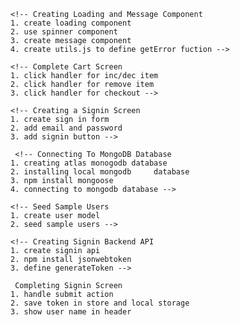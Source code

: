 <!-- #MERN UmangCart

#Lessons
1. Introduction
2. Install Tools
3. Create React App
4. Create Git Repository  -->


<!-- Fetch Products From Backend
1. set Proxy in package.json
2. npm installl sxios
3. use state hook
4. use effect hook
5. use reducer hook -->

 <!-- Manage State By Reducer Hook
 1. define reducer
 2. update fetch data
 3. get state from usReducer -->

<!-- Adding Bootstrap UI Framework
1. npm install react-bootstrap bootstrap
2. update App.js
3. we installed bootstrap, react-bootstrap, react-router-bootstrap
 -->

<!-- Creating Product and Rating Componenet
1. creating Rating Component
2. creating product component
3. used rating component in product component  -->

<!-- Creating Product Details Screen
    1. fetch product from backend
    2. creating 3 columns for image, info and action -->

    <!-- Creating Loading and Message Component
    1. create loading component
    2. use spinner component
    3. create message component
    4. create utils.js to define getError fuction -->

   <!-- Create React Context For Add Item To Cart
    1. Create React Context
    2. define reducer
    3. create store provider
    4. implement add to cart button click handler -->

 <!-- Complete Add To Cart
    1. check exist item in the cart
    2. check count in stock in backend -->
<!-- 
 Creating Cart Screen
    1. create 2 columns
    2. display items list
    3. create action column -->

    <!-- Complete Cart Screen
    1. click handler for inc/dec item
    2. click handler for remove item
    3. click handler for checkout -->

    <!-- Creating a Signin Screen
    1. create sign in form
    2. add email and password
    3. add signin button -->

     <!-- Connecting To MongoDB Database
    1. creating atlas monogodb database
    2. installing local mongodb     database
    3. npm install mongoose
    4. connecting to mongodb database -->
<!-- 
     Seeding Sample Products
    1. creating Product model
    2. creating seed route
    3. use route in server.js
    4. seeding sample product -->

    <!-- Seed Sample Users
    1. create user model
    2. seed sample users -->

    <!-- Creating Signin Backend API
    1. create signin api
    2. npm install jsonwebtoken
    3. define generateToken -->

     Completing Signin Screen
    1. handle submit action
    2. save token in store and local storage
    3. show user name in header
